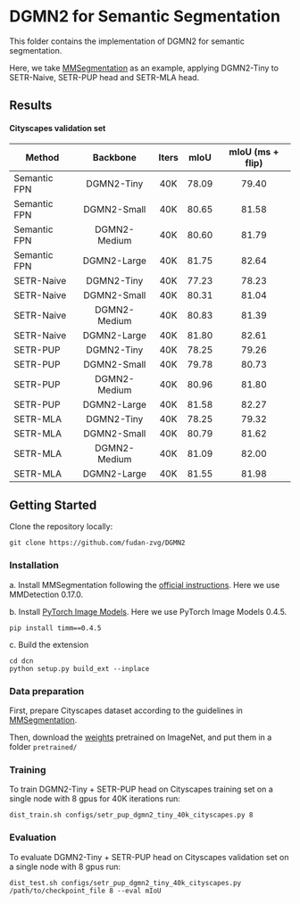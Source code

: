 # DGMN2 for Semantic Segmentation

This folder contains the implementation of DGMN2 for semantic segmentation.

Here, we take [MMSegmentation](https://github.com/open-mmlab/mmsegmentation) as an example, applying DGMN2-Tiny to SETR-Naive, SETR-PUP head and SETR-MLA head.


## Results

#### Cityscapes validation set

| Method       |   Backbone   |  Iters  |  mIoU   | mIoU (ms + flip) |
|--------------|:------------:|:-------:|:-------:|:----------------:|
| Semantic FPN | DGMN2-Tiny   |   40K   |  78.09  |      79.40       |
| Semantic FPN | DGMN2-Small  |   40K   |  80.65  |      81.58       |
| Semantic FPN | DGMN2-Medium |   40K   |  80.60  |      81.79       |
| Semantic FPN | DGMN2-Large  |   40K   |  81.75  |      82.64       |
| SETR-Naive   | DGMN2-Tiny   |   40K   |  77.23  |      78.23       |
| SETR-Naive   | DGMN2-Small  |   40K   |  80.31  |      81.04       |
| SETR-Naive   | DGMN2-Medium |   40K   |  80.83  |      81.39       |
| SETR-Naive   | DGMN2-Large  |   40K   |  81.80  |      82.61       |
| SETR-PUP     | DGMN2-Tiny   |   40K   |  78.25  |      79.26       |
| SETR-PUP     | DGMN2-Small  |   40K   |  79.78  |      80.73       |
| SETR-PUP     | DGMN2-Medium |   40K   |  80.96  |      81.80       |
| SETR-PUP     | DGMN2-Large  |   40K   |  81.58  |      82.27       |
| SETR-MLA     | DGMN2-Tiny   |   40K   |  78.25  |      79.32       |
| SETR-MLA     | DGMN2-Small  |   40K   |  80.79  |      81.62       |
| SETR-MLA     | DGMN2-Medium |   40K   |  81.09  |      82.00       |
| SETR-MLA     | DGMN2-Large  |   40K   |  81.55  |      81.98       |


## Getting Started

Clone the repository locally:
```
git clone https://github.com/fudan-zvg/DGMN2
```


### Installation

a. Install MMSegmentation following the [official instructions](https://github.com/open-mmlab/mmsegmentation). Here we use MMDetection 0.17.0.

b. Install [PyTorch Image Models](https://github.com/rwightman/pytorch-image-models). Here we use PyTorch Image Models 0.4.5.
```
pip install timm==0.4.5
```

c. Build the extension
```
cd dcn
python setup.py build_ext --inplace
```


### Data preparation

First, prepare Cityscapes dataset according to the guidelines in [MMSegmentation](https://github.com/open-mmlab/mmsegmentation).

Then, download the [weights](https://github.com/fudan-zvg/DGMN2) pretrained on ImageNet, and put them in a folder `pretrained/`


### Training
To train DGMN2-Tiny + SETR-PUP head on Cityscapes training set on a single node with 8 gpus for 40K iterations run:

```
dist_train.sh configs/setr_pup_dgmn2_tiny_40k_cityscapes.py 8
```


### Evaluation
To evaluate DGMN2-Tiny + SETR-PUP head on Cityscapes validation set on a single node with 8 gpus run:
```
dist_test.sh configs/setr_pup_dgmn2_tiny_40k_cityscapes.py /path/to/checkpoint_file 8 --eval mIoU
```
